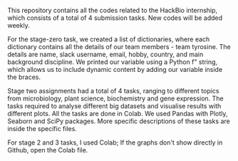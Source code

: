 This repository contains all the codes related to the HackBio internship, which consists of a total of 4 submission tasks. New codes will be added weekly.

For the stage-zero task, we created a list of dictionaries, where each dictionary contains all the details of our team members - team tyrosine. The details are name, slack username, email, hobby, country, and main background discipline. We printed our variable using a Python f" string, which allows us to include dynamic content by adding our variable inside the braces.   

Stage two assignments had a total of 4 tasks, ranging to different topics from microbiology, plant science, biochemistry and gene expression. The tasks required to analyse different big datasets and visualise results with different plots. All the tasks are done in Colab. We used Pandas with Plotly, Seaborn and SciPy packages. More specific descriptions of these tasks are inside the specific files.

For stage 2 and 3 tasks, I used Colab; If the graphs don't show directly in Github, open the Colab file. 
